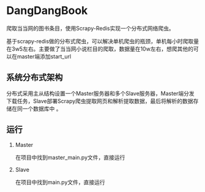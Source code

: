 # DangDangBook
爬取当当网的图书条目，使用Scrapy-Redis实现一个分布式网络爬虫。

基于scrapy-redis做的分布式爬虫，可以解决单机爬虫的瓶颈，单机每小时爬取量在3w5左右。主要做了当当网小说栏目的爬取，数据量在10w左右，想爬其他的可以在master端添加start_url

## 系统分布式架构
分布式采用主从结构设置一个Master服务器和多个Slave服务器，Master端分发下载任务，Slave部署Scrapy爬虫提取网页和解析提取数据，最后将解析的数据存储在同一个数据库中 。


## 运行
1. Master

   在项目中找到master_main.py文件，直接运行

2. Slave

   在项目中找到main.py文件，直接运行
